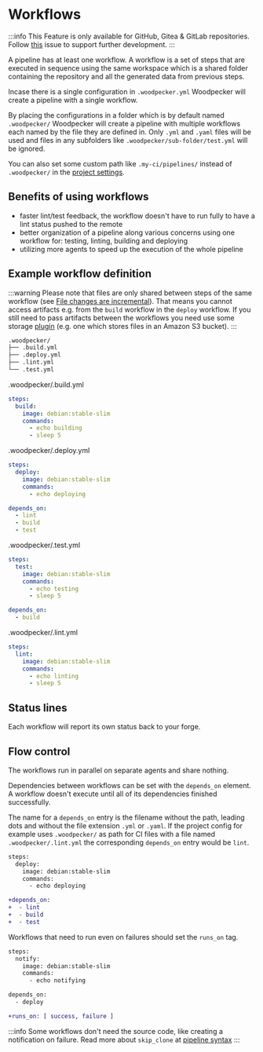 # Workflows

:::info
This Feature is only available for GitHub, Gitea & GitLab repositories.
Follow [this](https://github.com/woodpecker-ci/woodpecker/issues/1138) issue to support further development.
:::

A pipeline has at least one workflow.
A workflow is a set of steps that are executed in sequence using the same workspace which is a shared folder containing the repository and all the generated data from previous steps.

Incase there is a single configuration in `.woodpecker.yml` Woodpecker will create a pipeline with a single workflow.

By placing the configurations in a folder which is by default named `.woodpecker/` Woodpecker will create a pipeline with multiple workflows each named by the file they are defined in.
Only `.yml` and `.yaml` files will be used and files in any subfolders like `.woodpecker/sub-folder/test.yml` will be ignored.

You can also set some custom path like `.my-ci/pipelines/` instead of `.woodpecker/` in the [project settings](./71-project-settings.md).

## Benefits of using workflows

- faster lint/test feedback, the workflow doesn't have to run fully to have a lint status pushed to the remote
- better organization of a pipeline along various concerns using one workflow for: testing, linting, building and deploying
- utilizing more agents to speed up the execution of the whole pipeline

## Example workflow definition

:::warning
Please note that files are only shared between steps of the same workflow (see [File changes are incremental](./20-workflow-syntax.md#file-changes-are-incremental)).
That means you cannot access artifacts e.g. from the `build` workflow in the `deploy` workflow.
If you still need to pass artifacts between the workflows you need use some storage [plugin](./51-plugins/10-plugins.md) (e.g. one which stores files in an Amazon S3 bucket).
:::

```bash
.woodpecker/
├── .build.yml
├── .deploy.yml
├── .lint.yml
└── .test.yml
```

.woodpecker/.build.yml

```yaml
steps:
  build:
    image: debian:stable-slim
    commands:
      - echo building
      - sleep 5
```

.woodpecker/.deploy.yml

```yaml
steps:
  deploy:
    image: debian:stable-slim
    commands:
      - echo deploying

depends_on:
  - lint
  - build
  - test
```

.woodpecker/.test.yml

```yaml
steps:
  test:
    image: debian:stable-slim
    commands:
      - echo testing
      - sleep 5

depends_on:
  - build
```

.woodpecker/.lint.yml

```yaml
steps:
  lint:
    image: debian:stable-slim
    commands:
      - echo linting
      - sleep 5
```

## Status lines

Each workflow will report its own status back to your forge.

## Flow control

The workflows run in parallel on separate agents and share nothing.

Dependencies between workflows can be set with the `depends_on` element.
A workflow doesn't execute until all of its dependencies finished successfully.

The name for a `depends_on` entry is the filename without the path, leading dots and without the file extension `.yml` or `.yaml`.
If the project config for example uses `.woodpecker/` as path for CI files with a file named `.woodpecker/.lint.yml` the corresponding `depends_on` entry would be `lint`.

```diff
steps:
  deploy:
    image: debian:stable-slim
    commands:
      - echo deploying

+depends_on:
+  - lint
+  - build
+  - test
```

Workflows that need to run even on failures should set the `runs_on` tag.

```diff
steps:
  notify:
    image: debian:stable-slim
    commands:
      - echo notifying

depends_on:
  - deploy

+runs_on: [ success, failure ]
```

:::info
Some workflows don't need the source code, like creating a notification on failure.
Read more about `skip_clone` at [pipeline syntax](./20-workflow-syntax.md#skip_clone)
:::
